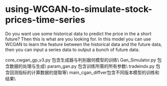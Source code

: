 # using-WCGAN-to-simulate-stock-prices-time-series
Do you want use some historical data to predict the price in the a short future? Then this is what are you looking for. In this model you can use WCGAN to learn the feature between the historical data and the future data, then you can input a series data to output a bunch of future data.


core_cwgan_gp_v3.py 包含生成器与判别器何模型的训练\\
Gan_Simulator.py 包含数据的处理与生成\\
param_gan.py 包含训练所需的所有参数\\
tradeindx.py 包含回测指标的计算数据的提取等\\
main_cgan_diffver包含不同版本模型的训练和结果\\

